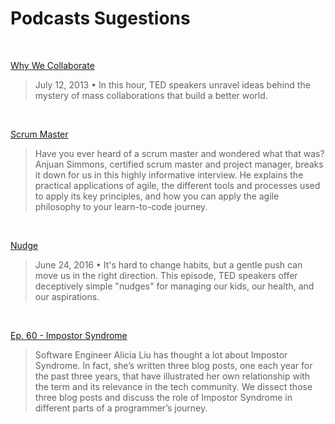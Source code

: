 # Podcasts Sugestions

<br>

[Why We Collaborate](https://www.npr.org/2013/07/13/197986218/why-we-collaborate?showDate=2013-07-12)
>July 12, 2013 • In this hour, TED speakers unravel ideas behind the mystery of mass collaborations that build a better world.

<br>

[Scrum Master](https://www.codenewbie.org/podcast/scrum-master)
>Have you ever heard of a scrum master and wondered what that was? Anjuan Simmons, certified scrum master and project manager, breaks it down for us in this highly informative interview. He explains the practical applications of agile, the different tools and processes used to apply its key principles, and how you can apply the agile philosophy to your learn-to-code journey.

<br>

[Nudge](https://www.npr.org/programs/ted-radio-hour/483080945/nudge?showDate=2016-06-24)
>June 24, 2016 • It's hard to change habits, but a gentle push can move us in the right direction. This episode, TED speakers offer deceptively simple "nudges" for managing our kids, our health, and our aspirations. 

<br>

[Ep. 60 - Impostor Syndrome](https://www.codenewbie.org/podcast/impostor-syndrome)
>Software Engineer Alicia Liu has thought a lot about Impostor Syndrome. In fact, she’s written three blog posts, one each year for the past three years, that have illustrated her own relationship with the term and its relevance in the tech community. We dissect those three blog posts and discuss the role of Impostor Syndrome in different parts of a programmer’s journey.